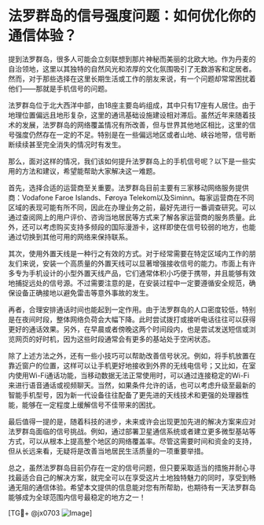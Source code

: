 # 法罗群岛的信号强度问题：如何优化你的通信体验？

提到法罗群岛，很多人可能会立刻联想到那片神秘而美丽的北欧大地。作为丹麦的自治领地，这里以其独特的自然风光和浓厚的文化氛围吸引了无数游客和定居者。然而，对于那些选择在这里长期生活或工作的朋友来说，有一个问题却常常困扰着他们——那就是手机信号的问题。

法罗群岛位于北大西洋中部，由18座主要岛屿组成，其中只有17座有人居住。由于地理位置偏远且地形复杂，这里的通讯基础设施建设相对滞后。虽然近年来随着技术的发展，法罗群岛的网络覆盖情况有所改善，但与世界其他地区相比，这里的信号强度仍然存在一定的不足。特别是在一些偏远地区或者山地、峡谷地带，信号断断续续甚至完全消失的情况时有发生。

那么，面对这样的情况，我们该如何提升法罗群岛上的手机信号呢？以下是一些实用的方法和建议，希望能帮助大家解决这一难题。

首先，选择合适的运营商至关重要。法罗群岛目前主要有三家移动网络服务提供商：Vodafone Faroe Islands、Føroya Telekom以及Siminn。每家运营商在不同区域的表现可能有所不同，因此在办理业务之前，最好先进行一番调查研究。可以通过查阅网上的用户评价、咨询当地居民等方式来了解各家运营商的服务质量。此外，还可以考虑购买支持多频段的国际漫游卡，这样即使在信号较弱的地方，也能通过切换到其他可用的网络来保持联系。

其次，使用外置天线是一种行之有效的方式。对于经常需要在特定区域内工作的朋友们来说，安装一个高质量的外置天线可以显著增强接收信号的能力。市面上有许多专为手机设计的小型外置天线产品，它们通常体积小巧便于携带，并且能够有效地捕捉远处的信号源。不过需要注意的是，在安装过程中一定要遵循安全规范，确保设备正确接地以避免雷击等意外事故的发生。

再者，合理安排通话时间也能起到一定作用。由于法罗群岛的人口密度较低，特别是在夜间时段，整体网络负荷会大幅下降。此时尝试拨打或接听电话往往可以获得更好的通话效果。另外，在早晨或者傍晚这两个时间段内，也是尝试发送短信或浏览网页的好时机，因为这些时段通常会有更多的基站处于空闲状态。

除了上述方法之外，还有一些小技巧可以帮助改善信号状况。例如，将手机放置在靠近窗户的位置，这样可以让手机更好地接收到外界的无线电信号；又比如，在室内使用Wi-Fi通话功能，当移动数据无法正常使用时，可以通过连接稳定的Wi-Fi来进行语音通话或视频聊天。当然，如果条件允许的话，也可以考虑升级至最新的智能手机型号，因为新一代设备往往配备了更先进的天线技术和更强的处理器性能，能够在一定程度上缓解信号不佳带来的困扰。

最后值得一提的是，随着科技的进步，未来或许会出现更加先进的解决方案来应对法罗群岛面临的信号挑战。例如，通过部署卫星通信系统或者建立更多微型基站等方式，可以从根本上提高整个地区的网络覆盖率。尽管这需要时间和资金的支持，但从长远来看，无疑将是改善当地居民生活质量的一项重要举措。

总之，虽然法罗群岛目前仍存在一定的信号问题，但只要采取适当的措施并耐心寻找最适合自己的解决方案，就完全可以在享受这片土地独特魅力的同时，享受到畅通无阻的通信体验。希望本文提供的信息能对您有所帮助，也期待有一天法罗群岛能够成为全球范围内信号最稳定的地方之一！

[TG💪+ @jx0703 ![Image](https://github.com/user-attachments/assets/dbca1d08-cadb-493c-b0ec-ad6f7a83f270)]